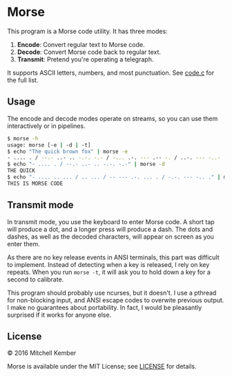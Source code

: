 # Morse

This program is a Morse code utility. It has three modes:

1. **Encode**: Convert regular text to Morse code.
2. **Decode**: Convert Morse code back to regular text.
3. **Transmit**: Pretend you're operating a telegraph.

It supports ASCII letters, numbers, and most punctuation. See [code.c](src/code.c) for the full list.

## Usage

The encode and decode modes operate on streams, so you can use them interactively or in pipelines.

```sh
$ morse -h
usage: morse [-e | -d | -t]
$ echo "The quick brown fox" | morse -e
- .... . / --.- ..- .. -.-. -.- / -... .-. --- .-- -. / ..-. --- -..-
$ echo "- .... . / --.- ..- .. -.-. -.-" | morse -d
THE QUICK
$ echo "- .... .. ... / .. ... / -- --- .-. ... . / -.-. --- -.. ." | morse -d
THIS IS MORSE CODE
```

## Transmit mode

In transmit mode, you use the keyboard to enter Morse code. A short tap will produce a dot, and a longer press will produce a dash. The dots and dashes, as well as the decoded characters, will appear on screen as you enter them.

As there are no key release events in ANSI terminals, this part was difficult to implement. Instead of detecting when a key is released, I rely on key repeats. When you run `morse -t`, it will ask you to hold down a key for a second to calibrate.

This program should probably use ncurses, but it doesn't. I use a pthread for non-blocking input, and ANSI escape codes to overwite previous output. I make no guarantees about portability. In fact, I would be pleasantly surprised if it works for anyone else.

## License

© 2016 Mitchell Kember

Morse is available under the MIT License; see [LICENSE](LICENSE.md) for details.
